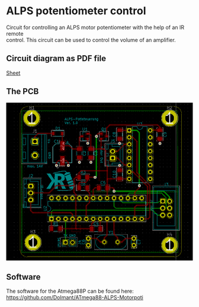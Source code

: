 # ALPS potentiometer control

Circuit for controlling an ALPS motor potentiometer with the help of an IR remote\
control. This circuit can be used to control the volume of an amplifier.

## Circuit diagram as PDF file

[Sheet](https://github.com/DoImant/Stuff/blob/main/ALPS-Drehpoti/ALPS-Potisteuerung.pdf)

## The PCB

![PCB](https://github.com/DoImant/Stuff/blob/main/ALPS-Drehpoti/PCB-ALPS-Potisteuerung.png)

## Software

The software for the Atmega88P can be found here: https://github.com/DoImant/ATmega88-ALPS-Motorpoti